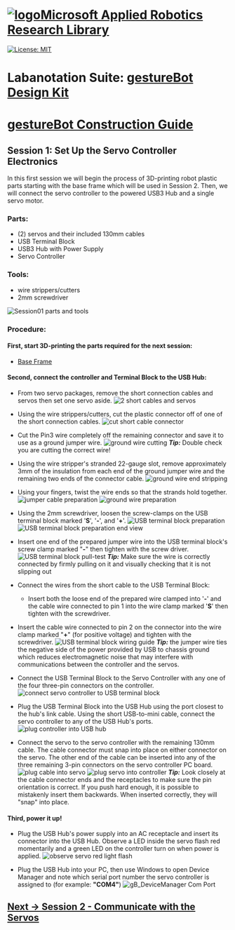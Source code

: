 # [![logo](/MARR_logo.png)Microsoft Applied Robotics Research Library](https://github.com/davidbaumert/AppliedRoboticsResearchLibrary)
[![License: MIT](https://img.shields.io/badge/License-MIT-yellow.svg)](https://opensource.org/licenses/MIT)  

# Labanotation Suite: [gestureBot Design Kit](/README.md)

# [gestureBot Construction Guide](/hardware/README.md)

## **Session 1:** Set Up the Servo Controller Electronics
In this first session we will begin the process of 3D-printing robot plastic parts starting with the base frame which will be used in Session 2. Then, we will connect the servo controller to the powered USB3 Hub and a single servo motor.

### Parts: 
- (2) servos and their included 130mm cables
- USB Terminal Block
- USB3 Hub with Power Supply
- Servo Controller

### Tools: 
- wire strippers/cutters
- 2mm screwdriver

![Session01 parts and tools](/docs_images/gB_Session01_PartsTools.jpg)

### **Procedure:**

#### **First, start 3D-printing the parts required for the next session:**
- [Base Frame](https://github.com/davidbaumert/gestureBotDesignKit/blob/main/hardware/3D_Print/gB_BaseFrame.stl)

#### **Second, connect the controller and Terminal Block to the USB Hub:**

- From two servo packages, remove the short connection cables and servos then set one servo aside.
![2 short cables and servos](/docs_images/gB_Session01_ShortCables_Servos.jpg)

- Using the wire strippers/cutters, cut the plastic connector off of one of the short connection cables.
![cut short cable connector](/docs_images/gB_Session01_cut_short_cable.jpg)

- Cut the Pin3 wire completely off the remaining connector and save it to use as a ground jumper wire.
![ground wire cutting](/docs_images/gB_Session01_GroundWire_Cut.jpg)
***Tip:*** Double check you are cutting the correct wire!
- Using the wire stripper's stranded 22-gauge slot, remove approximately 3mm of the insulation from each end of the ground jumper wire and the remaining two ends of the connector cable.
![ground wire end stripping](/docs_images/gB_Session01_GroundWire_Strip.jpg)

- Using your fingers, twist the wire ends so that the strands hold together.
![jumper cable preparation](/docs_images/gB_Session01_JumperCable_Prep.jpg)
![ground wire preparation](/docs_images/gB_Session01_GroundWire_Prep.jpg)

- Using the 2mm screwdriver, loosen the screw-clamps on the USB terminal block marked '**S**', '**-**', and '**+**'.
![USB terminal block preparation](/docs_images/gB_Session01_USBTerminalBlock_Prep.jpg)
![USB terminal block preparation end view](/docs_images/gB_Session01_USBTerminalBlock_PrepEnd.jpg)

- Insert one end of the prepared jumper wire into the USB terminal block's screw clamp marked "**-**" then tighten with the screw driver.
![USB terminal block pull-test](/docs_images/gB_Session01_USBTerminalBlock_PullTest.jpg)
***Tip:*** Make sure the wire is correctly connected by firmly pulling on it and visually checking that it is not slipping out

- Connect the wires from the short cable to the USB Terminal Block:
  - Insert both the loose end of the prepared wire clamped into '**-**' and the cable wire connected to pin 1 into the wire clamp marked '**S**' then tighten with the screwdriver.

- Insert the cable wire connected to pin 2 on the connector into the wire clamp marked "**+**" (for positive voltage) and tighten with the screwdriver.
![USB terminal block wiring guide](/docs_images/gB_Session01_USBTerminalBlock_WiringGuide.jpg)
***Tip:*** the jumper wire ties the negative side of the power provided by USB to chassis ground which reduces electromagnetic noise that may interfere with communications between the controller and the servos.

- Connect the USB Terminal Block to the Servo Controller with any one of the four three-pin connectors on the controller.
![connect servo controller to USB terminal block](/docs_images/gB_Session01_USBTerminalBlock_Connect_ServoController.jpg)

- Plug the USB Terminal Block into the USB Hub using the port closest to the hub's link cable. Using the short USB-to-mini cable, connect the servo controller to any of the USB Hub's ports.
![plug controller into USB hub](/docs_images/gB_Session01_Controller_USBHubConnect.jpg)

- Connect the servo to the servo controller with the remaining 130mm cable. The cable connector must snap into place on either connector on the servo. The other end of the cable can be inserted into any of the three remaining 3-pin connectors on the servo controller PC board. 
![plug cable into servo](/docs_images/gB_Session01_Cable_ServoConnect.jpg)
![plug servo into controller](/docs_images/gB_Session01_Servo_ControllerConnect.jpg)
***Tip:*** Look closely at the cable connector ends and the receptacles to make sure the pin orientation is correct. If you push hard enough, it is possible to mistakenly insert them backwards. When inserted correctly, they will "snap" into place.

#### **Third, power it up!**

- Plug the USB Hub's power supply into an AC receptacle and insert its connector into the USB Hub. Observe a LED inside the servo flash red momentarily and a green LED on the controller turn on when power is applied.
![observe servo red light flash](/docs_images/gB_Session01_Servo_PowerLightFlash.jpg)

- Plug the USB Hub into your PC, then use Windows to open Device Manager and note which serial port number the servo controller is assigned to (for example: **"COM4"**)
![gB_DeviceManager Com Port](/docs_images/gB_Session01_DeviceManager_ComPort.png)

## [**Next -> Session 2** - Communicate with the Servos](/docs_images/Session02.md)
